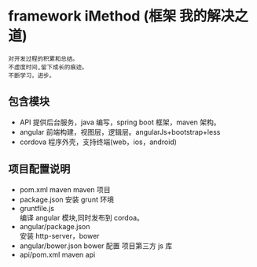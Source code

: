 # framework iMethod (框架 我的解决之道)
  ```
  对开发过程的积累和总结。
  不虚度时间,留下成长的痕迹。
  不断学习，进步。
  ```
  
## 包含模块 
* API
  提供后台服务，java 编写，spring boot 框架，maven 架构。
* angular
   前端构建，视图层，逻辑层。angularJs+bootstrap+less
* cordova
   程序外壳，支持终端(web，ios，android) 

## 项目配置说明
* pom.xml maven 
maven 项目
* package.json 
安装 grunt 环境
* gruntfile.js  
编译 angular 模块,同时发布到 cordoa。
* angular/package.json  
安装 http-server，bower
* angular/bower.json
bower 配置 项目第三方 js 库
* api/pom.xml
maven api 
